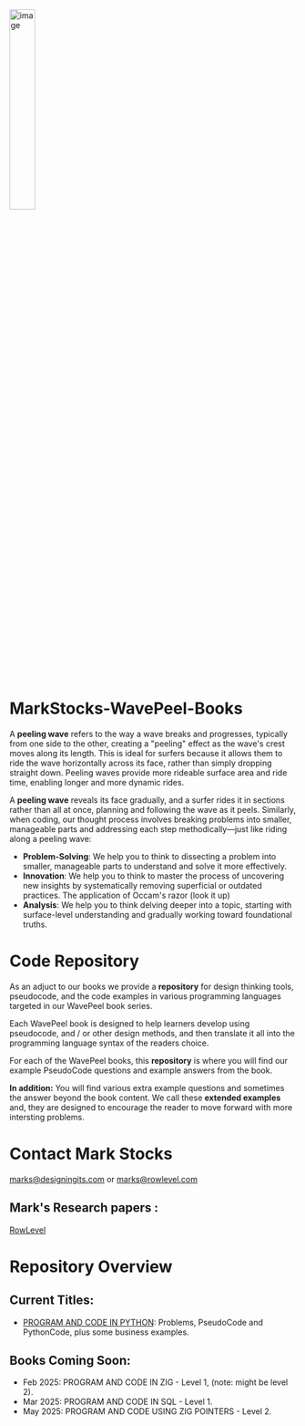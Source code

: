 
<img src="https://github.com/user-attachments/assets/3d619ee2-299d-4e31-92e5-26d8aadfe142" alt="image" width="30%">


# MarkStocks-WavePeel-Books
A **peeling wave** refers to the way a wave breaks and progresses, typically from one side to the other, creating a "peeling" effect as the wave's crest moves along its length. This is ideal for surfers because it allows them to ride the wave horizontally across its face, rather than simply dropping straight down. Peeling waves provide more rideable surface area and ride time, enabling longer and more dynamic rides.

A **peeling wave** reveals its face gradually, and a surfer rides it in sections rather than all at once, planning and following the wave as it peels. Similarly, when coding, our thought process involves breaking problems into smaller, manageable parts and addressing each step methodically—just like riding along a peeling wave:
- **Problem-Solving**: We help you to think to dissecting a problem into smaller, manageable parts to understand and solve it more effectively.
- **Innovation**: We help you to think to master the process of uncovering new insights by systematically removing superficial or outdated practices. The application of Occam's razor (look it up)
- **Analysis**: We help you to think delving deeper into a topic, starting with surface-level understanding and gradually working toward foundational truths.

# Code Repository
As an adjuct to our books we provide a **repository** for design thinking tools, pseudocode,  and the code examples in various programming languages targeted in our WavePeel book series. 

Each WavePeel book is designed to help learners develop using pseudocode, and / or  other design methods,  and then translate it all into the programming language syntax of the readers choice.

For each of the WavePeel books, this  **repository**  is where you will find our example PseudoCode questions and example answers from the book. 

**In addition:**  You will find various extra example questions and sometimes the answer beyond the book content. We call these **extended examples** and, they are designed to encourage the reader to move forward with more intersting problems.

# Contact Mark Stocks
marks@designingits.com or marks@rowlevel.com

## Mark's Research papers :
[RowLevel](https://rowlevel.com)

# Repository Overview

## Current Titles:
- [PROGRAM AND CODE IN PYTHON](./PROGRAM%20AND%20CODE%20IN%20PYTHON/): Problems, PseudoCode and PythonCode, plus some business examples.

## Books Coming Soon:
- Feb 2025: PROGRAM AND CODE IN ZIG - Level 1, (note: might be level 2).
- Mar 2025: PROGRAM AND CODE IN SQL - Level 1.
- May 2025: PROGRAM AND CODE USING ZIG POINTERS - Level 2. 
